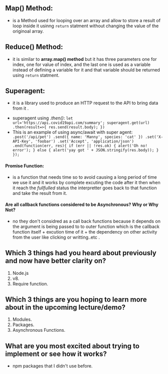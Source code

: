 ## Map() Method:
  - is a Method used for looping over an array and allow to store a result of loop inside it usinng `return` statment without changing the value of the originoal array.

## Reduce() Method:
  - it is similar to **array.map() method** but it has three parameters one for index, one for value of index, and the last one is used as a variable instead of defining a variable for it and that variable should be returned using `return` statment.

## Superagent:
  - it is a library used to produce an HTTP request to the API to bring data from it .
* superagent using *.then()*:
`
let url='https://api.covid19api.com/summary';
superagent.get(url)
.then(result=>{
    res.send(result.body);
})
`
* This is an example of using async/await with super agent:
`  .post('/api/pet')
   .send({ name: 'Manny', species: 'cat' })
   .set('X-API-Key', 'foobar')
   .set('Accept', 'application/json')
   .end(function(err, res){
     if (err || !res.ok) {
       alert('Oh no! error');
     } else {
       alert('yay got ' + JSON.stringify(res.body));
     }
   });
`
#### Promise Function:
  - is a function that needs time so to avoid causing a long period of time we use it and it works by complete excuting the code after it then when it reach the *fullfulled* status the interpretter goes back to that function and take the result from it.

#### Are all callback functions considered to be Asynchronous? Why or Why Not?
- no they don't considred as a call back functions because it depends on the argument is being passed to to outer function which is the callback function itself + excution time of it + the dependency on other activity from the user like clicking or writting..etc .



## Which 3 things had you heard about previously and now have better clarity on?
1. Node.js
2. v8.
3. Require function.

## Which 3 things are you hoping to learn more about in the upcoming lecture/demo?
1. Modules.
2. Packages.
3. Asynchronous Functions.

## What are you most excited about trying to implement or see how it works?
- npm packages that I didn't use before.